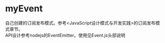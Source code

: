 # myEvent
自己创建的订阅发布模式。参考<JavaScript设计模式与开发实践>的订阅发布模式章节。  
API设计参考nodejs的EventEmitter。使用见Event.js头部说明
